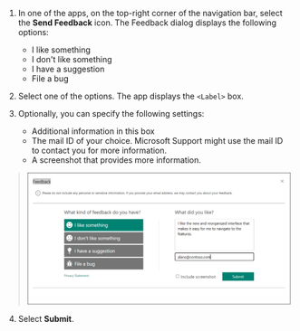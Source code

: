1. In one of the apps, on the top-right corner of the navigation bar, select the **Send Feedback** icon. The Feedback dialog displays the following options:
   
   - I like something
   - I don't like something
   - I have a suggestion
   - File a bug 
2. Select one of the options. The app displays the `<Label>` box.  
3. Optionally, you can specify the following settings: 
    - Additional information in this box
    - The mail ID of your choice. Microsoft Support might use the mail ID to contact you for more information.
    - A screenshot that provides more information.
> ![Enter and submit feedback.](../customer-service/media/share-feedback.png "Enter and submit feedback") 
4. Select **Submit**.

